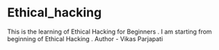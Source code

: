 # Ethical_hacking
This is the learning of Ethical Hacking for Beginners . I am starting from beginning of Ethical Hacking .
Author - Vikas Parjapati 

